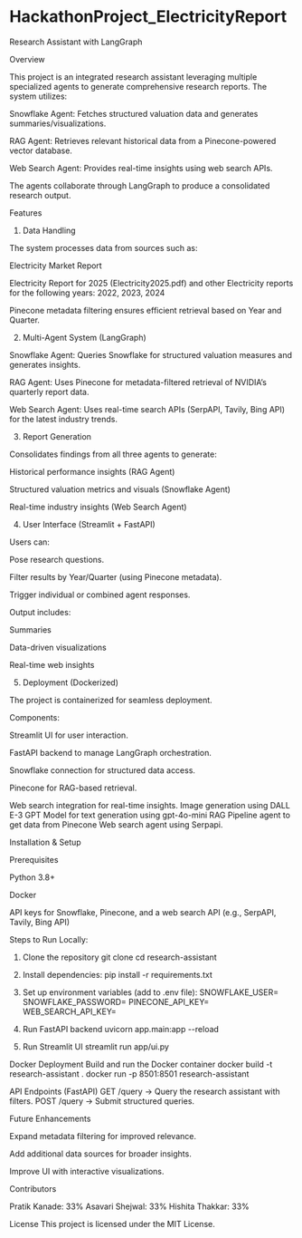 # HackathonProject_ElectricityReport

Research Assistant with LangGraph

Overview

This project is an integrated research assistant leveraging multiple specialized agents to generate comprehensive research reports. The system utilizes:

Snowflake Agent: Fetches structured valuation data and generates summaries/visualizations.

RAG Agent: Retrieves relevant historical data from a Pinecone-powered vector database.

Web Search Agent: Provides real-time insights using web search APIs.

The agents collaborate through LangGraph to produce a consolidated research output.

Features

1. Data Handling

The system processes data from sources such as:

Electricity Market Report

Electricity Report for 2025 (Electricity2025.pdf) and other Electricity reports for the following years: 2022, 2023, 2024 

Pinecone metadata filtering ensures efficient retrieval based on Year and Quarter.

2. Multi-Agent System (LangGraph)

Snowflake Agent: Queries Snowflake for structured valuation measures and generates insights.

RAG Agent: Uses Pinecone for metadata-filtered retrieval of NVIDIA’s quarterly report data.

Web Search Agent: Uses real-time search APIs (SerpAPI, Tavily, Bing API) for the latest industry trends.

3. Report Generation

Consolidates findings from all three agents to generate:

Historical performance insights (RAG Agent)

Structured valuation metrics and visuals (Snowflake Agent)

Real-time industry insights (Web Search Agent)

4. User Interface (Streamlit + FastAPI)

Users can:

Pose research questions.

Filter results by Year/Quarter (using Pinecone metadata).

Trigger individual or combined agent responses.

Output includes:

Summaries

Data-driven visualizations

Real-time web insights

5. Deployment (Dockerized)

The project is containerized for seamless deployment.

Components:

Streamlit UI for user interaction.

FastAPI backend to manage LangGraph orchestration.

Snowflake connection for structured data access.

Pinecone for RAG-based retrieval.

Web search integration for real-time insights.
Image generation using DALL E-3
GPT Model for text generation using gpt-4o-mini
RAG Pipeline agent to get data from Pinecone
Web search agent using Serpapi.

Installation & Setup

Prerequisites

Python 3.8+

Docker

API keys for Snowflake, Pinecone, and a web search API (e.g., SerpAPI, Tavily, Bing API)

Steps to Run Locally:
1. Clone the repository
git clone <repo-url>
cd research-assistant

2. Install dependencies:
pip install -r requirements.txt

3. Set up environment variables (add to .env file):
SNOWFLAKE_USER=<your-user>
SNOWFLAKE_PASSWORD=<your-password>
PINECONE_API_KEY=<your-key>
WEB_SEARCH_API_KEY=<your-key>

4. Run FastAPI backend
uvicorn app.main:app --reload

5. Run Streamlit UI
streamlit run app/ui.py

Docker Deployment
Build and run the Docker container
docker build -t research-assistant .
docker run -p 8501:8501 research-assistant

API Endpoints (FastAPI)
GET /query → Query the research assistant with filters.
POST /query → Submit structured queries.

Future Enhancements

Expand metadata filtering for improved relevance.

Add additional data sources for broader insights.

Improve UI with interactive visualizations.

Contributors

Pratik Kanade: 33%
Asavari Shejwal: 33%
Hishita Thakkar: 33%

License
This project is licensed under the MIT License.
